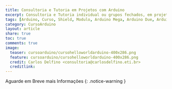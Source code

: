 ```yaml
---
title: Consultoria e Tutoria em Projetos com Arduino
excerpt: Consultoria e Tutoria individual ou grupos fechados, em projetos com Arduino e Microcontroladores ARM e AVR
tags: [Arduino, Curso, Shield, Modulo, Arduino Mega, Arduino Due, Arduino Uno, Lógica, Programação, FIFO, Algoritimos, Estrutura de Dados, Assembly, AVR, ATMega, ATTiny, ARM, Consultoria]
category: CursoArduino
layout: article
share: true
toc: true
comments: true
image:
  teaser: cursoarduino/cursohelloworldarduino-400x286.png
  feature: cursoarduino/cursohelloworldarduino-400x286.png
  credit: Carlos Delfino <consultoria@carlosdelfino.eti.br>
  creditlink: 
---
```

Aguarde em Breve mais Informações
{: .notice-warning }